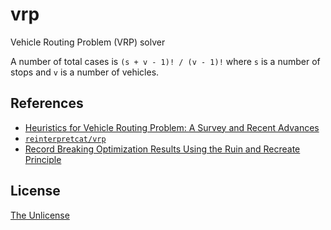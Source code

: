 # vrp

Vehicle Routing Problem (VRP) solver

A number of total cases is `(s + v - 1)! / (v - 1)!` where `s` is a number of stops and `v` is a number of vehicles.

## References

- [Heuristics for Vehicle Routing Problem: A Survey and Recent Advances](https://arxiv.org/abs/2303.04147)
- [`reinterpretcat/vrp`](https://github.com/reinterpretcat/vrp)
- [Record Breaking Optimization Results Using the Ruin and Recreate Principle](https://www.semanticscholar.org/paper/Record-Breaking-Optimization-Results-Using-the-Ruin-Schrimpf-Schneider/4f80e70e51e368858c3df0787f05c3aa2b9650b4)

## License

[The Unlicense](UNLICENSE)

